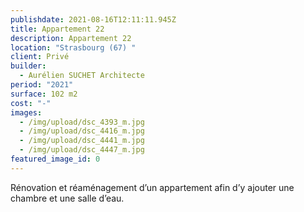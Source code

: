 ```yaml
---
publishdate: 2021-08-16T12:11:11.945Z
title: Appartement 22
description: Appartement 22
location: "Strasbourg (67) "
client: Privé
builder:
  - Aurélien SUCHET Architecte
period: "2021"
surface: 102 m2
cost: "-"
images:
  - /img/upload/dsc_4393_m.jpg
  - /img/upload/dsc_4416_m.jpg
  - /img/upload/dsc_4441_m.jpg
  - /img/upload/dsc_4447_m.jpg
featured_image_id: 0
---
```

Rénovation et réaménagement d’un appartement afin d’y ajouter une chambre et une salle d’eau.